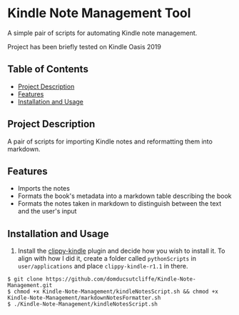 # Kindle Note Management Tool

A simple pair of scripts for automating Kindle note management. 

Project has been briefly tested on Kindle Oasis 2019


## Table of Contents

- [Project Description](#project-description)
- [Features](#features)
- [Installation and Usage](#installation-and-usage)


## Project Description

A pair of scripts for importing Kindle notes and reformatting them into markdown.

## Features

- Imports the notes
- Formats the book's metadata into a markdown table describing the book
- Formats the notes taken in markdown to distinguish between the text and the user's input

## Installation and Usage

1. Install the [clippy-kindle](https://github.com/dangbert/clippy-kindle) plugin and decide how you wish to install it. To align with how I did it, create a folder called `pythonScripts` in `user/applications` and place `clippy-kindle-r1.1` in there.
   
```shell
$ git clone https://github.com/domducsutcliffe/Kindle-Note-Management.git
$ chmod +x Kindle-Note-Management/kindleNotesScript.sh && chmod +x Kindle-Note-Management/markdownNotesFormatter.sh
$ ./Kindle-Note-Management/kindleNotesScript.sh
